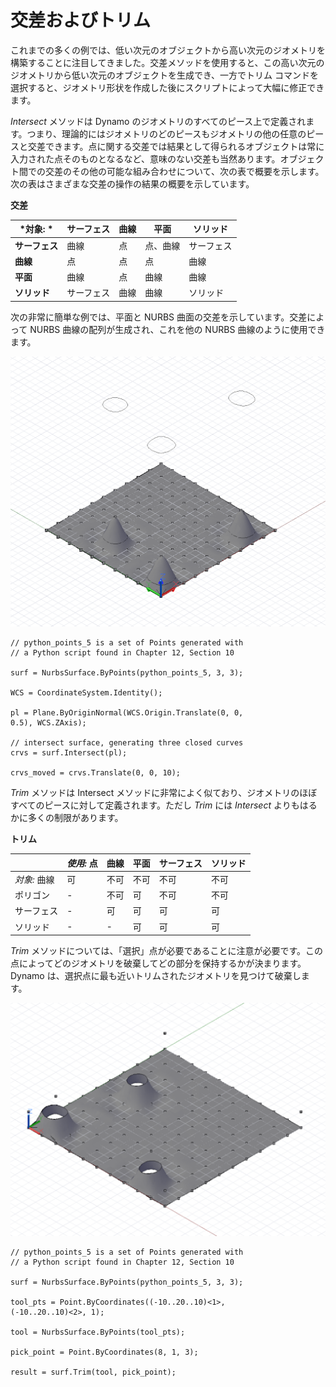 

# 交差およびトリム

これまでの多くの例では、低い次元のオブジェクトから高い次元のジオメトリを構築することに注目してきました。交差メソッドを使用すると、この高い次元のジオメトリから低い次元のオブジェクトを生成でき、一方でトリム コマンドを選択すると、ジオメトリ形状を作成した後にスクリプトによって大幅に修正できます。

*Intersect* メソッドは Dynamo のジオメトリのすべてのピース上で定義されます。つまり、理論的にはジオメトリのどのピースもジオメトリの他の任意のピースと交差できます。点に関する交差では結果として得られるオブジェクトは常に入力された点そのものとなるなど、意味のない交差も当然あります。オブジェクト間での交差のその他の可能な組み合わせについて、次の表で概要を示します。次の表はさまざまな交差の操作の結果の概要を示しています。

**交差**

|*対象: *|サーフェス|曲線|平面|ソリッド|
| -- | -- | -- | -- | -- |
|**サーフェス**|曲線|点|点、曲線|サーフェス|
|**曲線**|点|点|点|曲線|
|**平面**|曲線|点|曲線|曲線|
|**ソリッド**|サーフェス|曲線|曲線|ソリッド|

次の非常に簡単な例では、平面と NURBS 曲面の交差を示しています。交差によって NURBS 曲線の配列が生成され、これを他の NURBS 曲線のように使用できます。

![](images/12-8/IntersectionAndTrim_01.png)

```
// python_points_5 is a set of Points generated with
// a Python script found in Chapter 12, Section 10

surf = NurbsSurface.ByPoints(python_points_5, 3, 3);

WCS = CoordinateSystem.Identity();

pl = Plane.ByOriginNormal(WCS.Origin.Translate(0, 0,
0.5), WCS.ZAxis);

// intersect surface, generating three closed curves
crvs = surf.Intersect(pl);

crvs_moved = crvs.Translate(0, 0, 10);
```

*Trim* メソッドは Intersect メソッドに非常によく似ており、ジオメトリのほぼすべてのピースに対して定義されます。ただし *Trim* には *Intersect* よりもはるかに多くの制限があります。

**トリム**
  
|    |*使用:* 点|曲線|平面|サーフェス|ソリッド|
| -- | -- | -- | -- | -- | -- |
|*対象:* 曲線|可|不可|不可|不可|不可|
|ポリゴン|-|不可|可|不可|不可|
|サーフェス|-|可|可|可|可|
|ソリッド|-|-|可|可|可|

*Trim* メソッドについては、「選択」点が必要であることに注意が必要です。この点によってどのジオメトリを破棄してどの部分を保持するかが決まります。Dynamo は、選択点に最も近いトリムされたジオメトリを見つけて破棄します。

![](images/12-8/IntersectionAndTrim_02.png)

```
// python_points_5 is a set of Points generated with
// a Python script found in Chapter 12, Section 10

surf = NurbsSurface.ByPoints(python_points_5, 3, 3);

tool_pts = Point.ByCoordinates((-10..20..10)<1>,
(-10..20..10)<2>, 1);

tool = NurbsSurface.ByPoints(tool_pts);

pick_point = Point.ByCoordinates(8, 1, 3);

result = surf.Trim(tool, pick_point);
```

